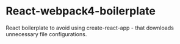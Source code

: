 # React-webpack4-boilerplate

React boilerplate to avoid using create-react-app - that downloads unnecessary file configurations.
